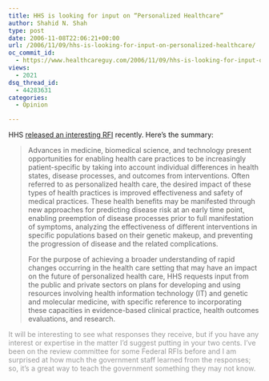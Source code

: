 ```yaml
---
title: HHS is looking for input on “Personalized Healthcare”
author: Shahid N. Shah
type: post
date: 2006-11-08T22:06:21+00:00
url: /2006/11/09/hhs-is-looking-for-input-on-personalized-healthcare/
oc_commit_id:
  - https://www.healthcareguy.com/2006/11/09/hhs-is-looking-for-input-on-personalized-healthcare/1478769080
views:
  - 2021
dsq_thread_id:
  - 44283631
categories:
  - Opinion

---
```

</p> 

HHS [released an interesting RFI][1] recently. Here&#8217;s the summary: 

> Advances in medicine, biomedical science, and technology present opportunities for enabling health care practices to be increasingly patient-specific by taking into account individual differences in health states, disease processes, and outcomes from interventions. Often referred to as personalized health care, the desired impact of these types of health practices is improved effectiveness and safety of medical practices. These health benefits may be manifested through new approaches for predicting disease risk at an early time point, enabling preemption of disease processes prior to full manifestation of symptoms, analyzing the effectiveness of different interventions in specific populations based on their genetic makeup, and preventing the progression of disease and the related complications. 
> 
> For the purpose of achieving a broader understanding of rapid changes occurring in the health care setting that may have an impact on the future of personalized health care, HHS requests input from the public and private sectors on plans for developing and using resources involving health information technology (IT) and genetic and molecular medicine, with specific reference to incorporating these capacities in evidence-based clinical practice, health outcomes evaluations, and research. 

<font color="#999999">It will be interesting to see what responses they receive, but if you have any interest or expertise in the matter I&#8217;d suggest putting in your two cents. I&#8217;ve been on the review committee for some Federal RFIs before and I am surprised at how much the government&nbsp;staff learned from the responses; so, it&#8217;s a great way to teach the government something they may not know.</font>

 [1]: http://www.aspe.hhs.gov/PHC/rfi